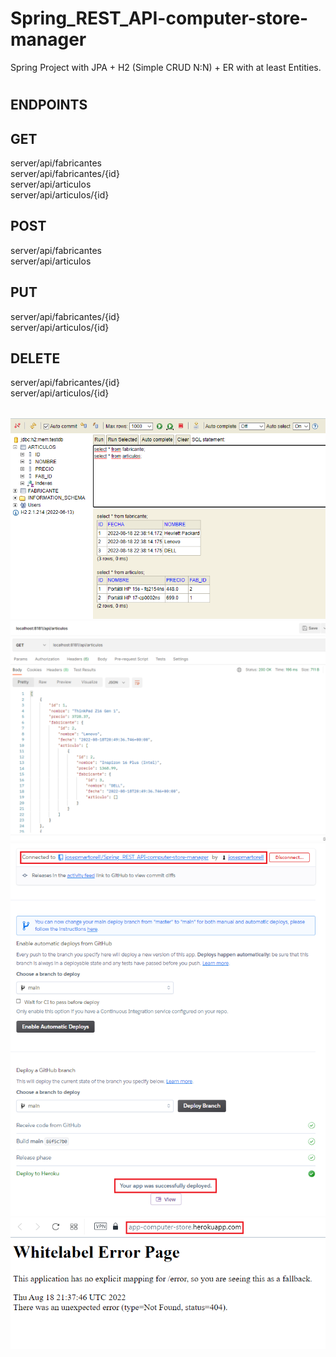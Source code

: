 # Spring_REST_API-computer-store-manager
Spring Project with JPA + H2 (Simple CRUD N:N) + ER with at least Entities.
#
## ENDPOINTS

## GET
server/api/fabricantes<br/>
server/api/fabricantes/{id}<br/>
server/api/articulos<br/>
server/api/articulos/{id}
## POST
server/api/fabricantes<br/>
server/api/articulos
## PUT
server/api/fabricantes/{id}<br/>
server/api/articulos/{id}
## DELETE
server/api/fabricantes/{id}<br/>
server/api/articulos/{id}
##
![Alt text](screenshots/screenshot-1.png)
![Alt text](screenshots/screenshot-2.png)
![Alt text](screenshots/screenshot-3.png)
![Alt text](screenshots/screenshot-4.png)
